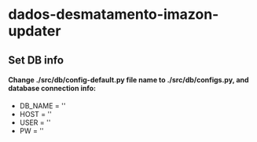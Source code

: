 # dados-desmatamento-imazon-updater

## Set DB info

#### Change ./src/db/config-default.py file name to ./src/db/configs.py, and database connection info:
* DB_NAME = ''
* HOST = ''
* USER = ''
* PW = ''

